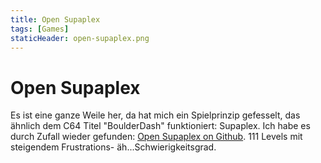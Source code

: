 ```yaml
---
title: Open Supaplex
tags: [Games]
staticHeader: open-supaplex.png
---
```


# Open Supaplex

Es ist eine ganze Weile her, da hat mich ein Spielprinzip gefesselt, das ähnlich dem C64 Titel "BoulderDash" funktioniert: Supaplex. Ich habe es durch Zufall wieder gefunden: [Open Supaplex on Github](https://github.com/sergiou87/open-supaplex "Open Supaplex"). 111 Levels mit steigendem Frustrations- äh...Schwierigkeitsgrad.
